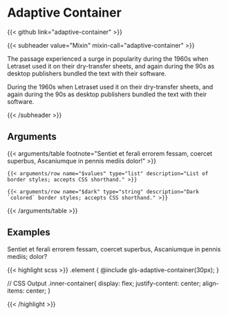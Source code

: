 # Adaptive Container

{{< github link="adaptive-container" >}}

{{< subheader value="Mixin" mixin-call="adaptive-container" >}}

The passage experienced a surge in popularity during the 1960s when Letraset used it on their dry-transfer sheets, and again during the 90s as desktop publishers bundled the text with their software.

During the 1960s when Letraset used it on their dry-transfer sheets, and again during the 90s as desktop publishers bundled the text with their software.

{{< /subheader >}}

## Arguments

{{< arguments/table footnote="Sentiet et ferali errorem fessam, coercet superbus, Ascaniumque in pennis mediis dolor!" >}}

    {{< arguments/row name="$values" type="list" description="List of border styles; accepts CSS shorthand." >}}

    {{< arguments/row name="$dark" type="string" description="Dark `colored` border styles; accepts CSS shorthand." >}}

{{< /arguments/table >}}

## Examples

Sentiet et ferali errorem fessam, coercet superbus, Ascaniumque in pennis
mediis; dolor?

{{< highlight scss >}}
.element {
  @include gls-adaptive-container(30px);
}

// CSS Output
.inner-container{
    display: flex;
    justify-content: center;
    align-items: center;
}

{{< /highlight >}}






